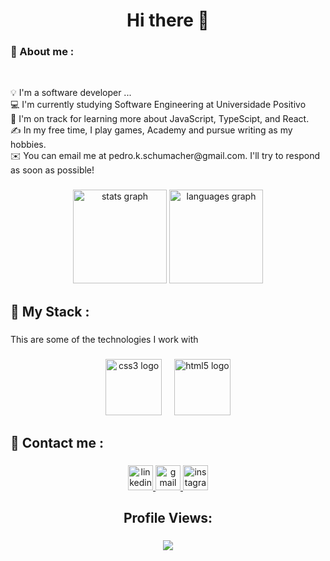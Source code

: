 <h1 align="center">Hi there 👋</h1>

###

<h3 align="left">👨 About me :</h3>

<br clear="both">

<p align="center"></p>

<p align="left"> 💡   I'm a software developer ...<br>
💻 I'm currently studying Software Engineering at Universidade Positivo<br>
🌱  I'm on track for learning more about JavaScript, TypeScipt, and React.<br>
✍️  In my free time, I play games, Academy and pursue writing as my hobbies.<br>
✉️  You can email me at pedro.k.schumacher@gmail.com. I'll try to respond as soon as possible!<br>

</p>





###

<div align="center">
  <img src="https://github-readme-stats.vercel.app/api?username=Pedropks&hide_title=false&hide_rank=false&show_icons=true&include_all_commits=true&count_private=true&disable_animations=false&theme=dark&locale=en&hide_border=false&order=1" height="150" alt="stats graph"  />
  <img src="https://github-readme-stats.vercel.app/api/top-langs?username=Pedropks&locale=en&hide_title=false&layout=compact&card_width=320&langs_count=5&theme=dark&hide_border=false&order=2" height="150" alt="languages graph"  />
</div>

###

<h2 align="left">🔮 My Stack :</h2>

###

<p align="left">This are some of the technologies I work with</p>

###

<div align="center">
  <img src="https://cdn.jsdelivr.net/gh/devicons/devicon/icons/css3/css3-original.svg" height="90" alt="css3 logo"  />
  <img width="12" />
  <img src="https://cdn.jsdelivr.net/gh/devicons/devicon/icons/html5/html5-original.svg" height="90" alt="html5 logo"  />
</div>

###

<h2 align="left">💬 Contact me :</h2>

###

<div align="center">
  <a href="https://br.linkedin.com/in/pedro-kowalski-schumacher-57236b271" target="_blank">
    <img src="https://img.shields.io/static/v1?message=LinkedIn&logo=linkedin&label=&color=0077B5&logoColor=white&labelColor=&style=for-the-badge" height="40" alt="linkedin logo"  />
  </a>
  <a href="mailto:pedro.k.schumacher@gmail.com" target="_blank">
    <img src="https://img.shields.io/static/v1?message=Gmail&logo=gmail&label=&color=D14836&logoColor=white&labelColor=&style=for-the-badge" height="40" alt="gmail logo"  />
  </a>
  <a href="https://www.instagram.com/pedroks.pks/" target="_blank">
    <img src="https://img.shields.io/static/v1?message=Instagram&logo=instagram&label=&color=E4405F&logoColor=white&labelColor=&style=for-the-badge" height="40" alt="instagram logo"  />
  </a>
</div>

###

<h2 align="center">Profile Views:</h2>

###

<div align="center">
  <img src="https://profile-counter.glitch.me/Pedropks/count.svg?"  />
</div>

###
